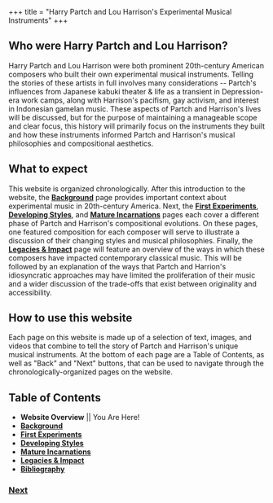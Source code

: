 +++
title = "Harry Partch and Lou Harrison's Experimental Musical Instruments"
+++

## Who were Harry Partch and Lou Harrison?
Harry Partch and Lou Harrison were both prominent 20th-century American composers who built their own experimental musical instruments. Telling the stories of these artists in full involves many considerations -- Partch's influences from Japanese kabuki theater & life as a transient in Depression-era work camps, along with Harrison's pacifism, gay activism, and interest in Indonesian gamelan music. These aspects of Partch and Harrison's lives will be discussed, but for the purpose of maintaining a manageable scope and clear focus, this history will primarily focus on the instruments they built and how these instruments informed Partch and Harrison's musical philosophies and compositional aesthetics.

## What to expect
This website is organized chronologically. After this introduction to the website, the **[Background](/partch-1)** page provides important context about experimental music in 20th-century America. Next, the **[First Experiments](/partch-2)**, **[Developing Styles](/partch-3)**, and **[Mature Incarnations](/partch-4)** pages each cover a different phase of Partch and Harrison's compositional evolutions. On these pages, one featured composition for each composer will serve to illustrate a discussion of their changing styles and musical philosophies. Finally, the **[Legacies & Impact](/partch-6)** page will feature an overview of the ways in which these composers have impacted contemporary classical music. This will be followed by an explanation of the ways that Partch and Harrion's idiosyncratic approaches may have limited the proliferation of their music and a wider discussion of the trade-offs that exist between originality and accessibility.

## How to use this website
Each page on this website is made up of a selection of text, images, and videos that combine to tell the story of Partch and Harrison's unique musical instruments. At the bottom of each page are a Table of Contents, as well as "Back" and "Next" buttons, that can be used to navigate through the chronologically-organized pages on the website.

## Table of Contents
- **Website Overview** || You Are Here!
- **[Background](/partch-1)**
- **[First Experiments](/partch-2)**
- **[Developing Styles](/partch-3)**
- **[Mature Incarnations](/partch-4)**
- **[Legacies & Impact](/partch-5)**
- **[Bibliography](/partch-6)**

### [**Next**](/partch-1)
